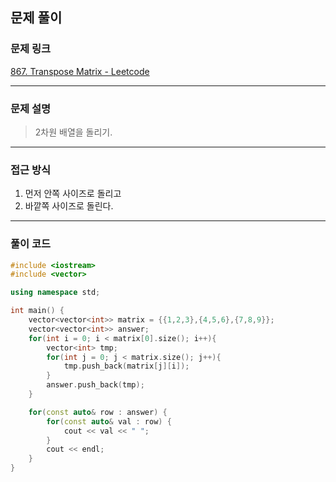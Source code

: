 ##  문제 풀이

###  문제 링크  
[867. Transpose Matrix - Leetcode](https://leetcode.com/problems/transpose-matrix/description/)

---

###  문제 설명  
> 2차원 배열을 돌리기.
---

###  접근 방식  
1. 먼저 안쪽 사이즈로 돌리고
2. 바깥쪽 사이즈로 돌린다.
---

### 풀이 코드

```cpp
#include <iostream>
#include <vector>

using namespace std;

int main() {
    vector<vector<int>> matrix = {{1,2,3},{4,5,6},{7,8,9}};
    vector<vector<int>> answer;
    for(int i = 0; i < matrix[0].size(); i++){
        vector<int> tmp;
        for(int j = 0; j < matrix.size(); j++){
            tmp.push_back(matrix[j][i]);
        }
        answer.push_back(tmp);
    }

    for(const auto& row : answer) {
        for(const auto& val : row) {
            cout << val << " ";
        }
        cout << endl;
    }
}


```

